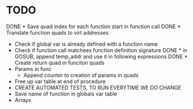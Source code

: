 # TODO
DONE * Save quad index for each function start in function call
DONE * Translate function quads to virt addresses 
* Check if global var is already defined with a function name
* Check if function call matchees function definition signature
DONE * in GOSUB, append temp_addr and use it in following expressions
DONE * Create return quad in funciton quads
* Params in func
    * Append counter to creation of params in quads
* Free up var table at end of procedure
* CREATE AUTOMATED TESTS, TO RUN EVERYTIME WE DO CHANGE
* Save name of function in globals var table
* Arrays